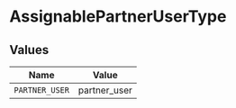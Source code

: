 # AssignablePartnerUserType


## Values

| Name           | Value          |
| -------------- | -------------- |
| `PARTNER_USER` | partner_user   |
